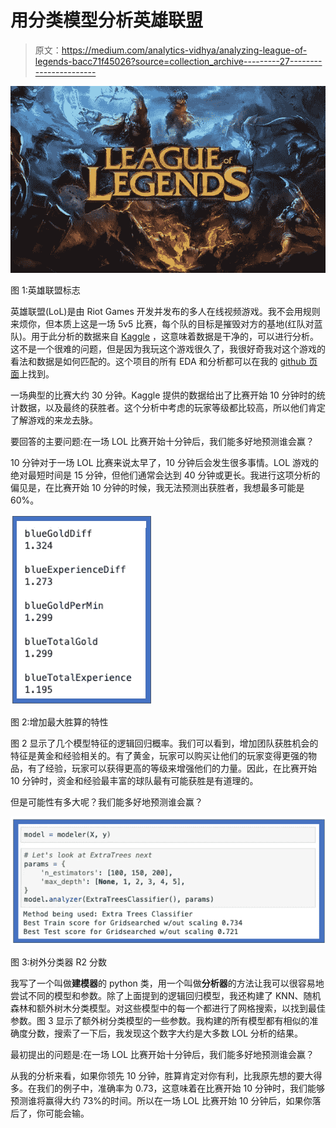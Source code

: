 # 用分类模型分析英雄联盟

> 原文：<https://medium.com/analytics-vidhya/analyzing-league-of-legends-bacc71f45026?source=collection_archive---------27----------------------->

![](img/b816cd6acaae1879ace37c3b10b0a1ee.png)

图 1:英雄联盟标志

英雄联盟(LoL)是由 Riot Games 开发并发布的多人在线视频游戏。我不会用规则来烦你，但本质上这是一场 5v5 比赛，每个队的目标是摧毁对方的基地(红队对蓝队)。用于此分析的数据来自 [Kaggle](https://www.kaggle.com/bobbyscience/league-of-legends-diamond-ranked-games-10-min) ，这意味着数据是干净的，可以进行分析。这不是一个很难的问题，但是因为我玩这个游戏很久了，我很好奇我对这个游戏的看法和数据是如何匹配的。这个项目的所有 EDA 和分析都可以在我的 [github 页面](https://github.com/JaredDelora/LeagueofLegendsAnalysis)上找到。

一场典型的比赛大约 30 分钟。Kaggle 提供的数据给出了比赛开始 10 分钟时的统计数据，以及最终的获胜者。这个分析中考虑的玩家等级都比较高，所以他们肯定了解游戏的来龙去脉。

要回答的主要问题:在一场 LOL 比赛开始十分钟后，我们能多好地预测谁会赢？

10 分钟对于一场 LOL 比赛来说太早了，10 分钟后会发生很多事情。LOL 游戏的绝对最短时间是 15 分钟，但他们通常会达到 40 分钟或更长。我进行这项分析的偏见是，在比赛开始 10 分钟的时候，我无法预测出获胜者，我想最多可能是 60%。

![](img/0bc37707554a6064a585807c2277bdd8.png)

图 2:增加最大胜算的特性

图 2 显示了几个模型特征的逻辑回归概率。我们可以看到，增加团队获胜机会的特征是黄金和经验相关的。有了黄金，玩家可以购买让他们的玩家变得更强的物品，有了经验，玩家可以获得更高的等级来增强他们的力量。因此，在比赛开始 10 分钟时，资金和经验最丰富的球队最有可能获胜是有道理的。

但是可能性有多大呢？我们能多好地预测谁会赢？

![](img/4730321eb9f70aa8b7366c5550dbba12.png)

图 3:树外分类器 R2 分数

我写了一个叫做**建模器**的 python 类，用一个叫做**分析器**的方法让我可以很容易地尝试不同的模型和参数。除了上面提到的逻辑回归模型，我还构建了 KNN、随机森林和额外树木分类模型。对这些模型中的每一个都进行了网格搜索，以找到最佳参数。图 3 显示了额外树分类模型的一些参数。我构建的所有模型都有相似的准确度分数，搜索了一下后，我发现这个数字大约是大多数 LOL 分析的结果。

最初提出的问题是:在一场 LOL 比赛开始十分钟后，我们能多好地预测谁会赢？

从我的分析来看，如果你领先 10 分钟，胜算肯定对你有利，比我原先想的要大得多。在我们的例子中，准确率为 0.73，这意味着在比赛开始 10 分钟时，我们能够预测谁将赢得大约 73%的时间。所以在一场 LOL 比赛开始 10 分钟后，如果你落后了，你可能会输。
